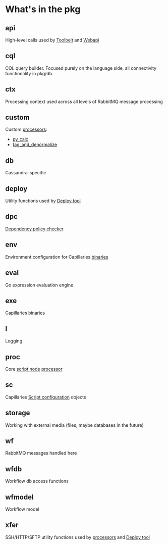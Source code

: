 # What's in the pkg

## api
High-level calls used by [Toolbelt](../doc/glossary.md#toolbelt) and [Webapi](../doc/glossary.md#webapi)

## cql
CQL query builder. Focused purely on the language side, all connectivity functionality in pkg/db.

## ctx
Processing context used across all levels of RabbitMQ message processing

## custom
Custom [processors](../doc/glossary.md#processor):
- [py_calc](../doc/glossary.md#py_calc-processor)
- [tag_and_denormalize](../doc/glossary.md#tag_and_denormalize-processor)

## db
Cassandra-specific

## deploy
Utility functions used by [Deploy tool](../doc/glossary.md#deploy-tool)

## dpc
[Dependency policy checker](../doc/scriptconfig.md#dependency_policies)

## env
Environment configuration for Capillaries [binaries](../doc/binconfig.md)

## eval
Go expression evaluation engine

## exe
Capillaries [binaries](../doc/binconfig.md)

## l
Logging

## proc
Core [script node](../doc/glossary.md#script-node) [processor](../doc/glossary.md#processor)

## sc
Capillaries [Script configuration](../doc/scriptconfig.md) objects

## storage
Working with external media (files, maybe databases in the future)

## wf
RabbitMQ messages handled here

## wfdb
Workflow db access functions

## wfmodel
Workflow model

## xfer
SSH/HTTP/SFTP utility functions used by [processors](../doc/glossary.md#processor) and [Deploy tool](../doc/glossary.md#deploy-tool)